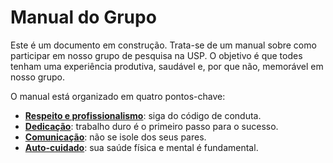 # Manual do Grupo

Este é um documento em construção. Trata-se de um manual sobre como participar em nosso grupo de pesquisa na USP.
O objetivo é que todes tenham uma experiência produtiva, saudável e, por que não, memorável em nosso grupo.

O manual está organizado em quatro pontos-chave: 

- [**Respeito e profissionalismo**](code_of_conduct.md): siga do código de conduta.
- [**Dedicação**](./roles_and_responsibilities.md):  trabalho duro é o primeiro passo para o sucesso.
- [**Comunicação**](./communication.md): não se isole dos seus pares.
- [**Auto-cuidado**](physical_and_mental_health.md): sua saúde física e mental é fundamental.



